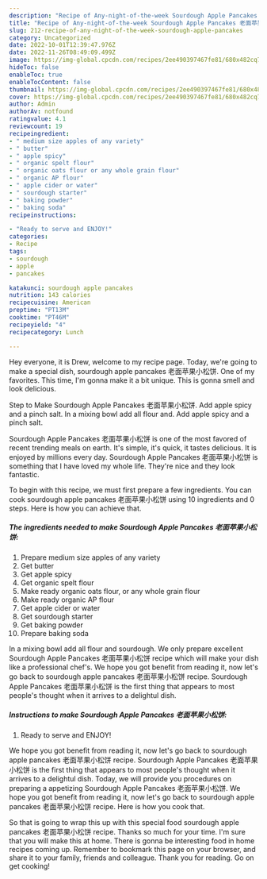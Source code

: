 ```yaml
---
description: "Recipe of Any-night-of-the-week Sourdough Apple Pancakes 老面苹果小松饼"
title: "Recipe of Any-night-of-the-week Sourdough Apple Pancakes 老面苹果小松饼"
slug: 212-recipe-of-any-night-of-the-week-sourdough-apple-pancakes
category: Uncategorized
date: 2022-10-01T12:39:47.976Z
date: 2022-11-26T08:49:09.499Z
image: https://img-global.cpcdn.com/recipes/2ee490397467fe81/680x482cq70/sourdough-apple-pancakes-老面苹果小松饼-recipe-main-photo.jpg
hideToc: false
enableToc: true
enableTocContent: false
thumbnail: https://img-global.cpcdn.com/recipes/2ee490397467fe81/680x482cq70/sourdough-apple-pancakes-老面苹果小松饼-recipe-main-photo.jpg
cover: https://img-global.cpcdn.com/recipes/2ee490397467fe81/680x482cq70/sourdough-apple-pancakes-老面苹果小松饼-recipe-main-photo.jpg
author: Admin
authorAv: notfound
ratingvalue: 4.1
reviewcount: 19
recipeingredient:
- " medium size apples of any variety"
- " butter"
- " apple spicy"
- " organic spelt flour"
- " organic oats flour or any whole grain flour"
- " organic AP flour"
- " apple cider or water"
- " sourdough starter"
- " baking powder"
- " baking soda"
recipeinstructions:

- "Ready to serve and ENJOY!"
categories:
- Recipe
tags:
- sourdough
- apple
- pancakes

katakunci: sourdough apple pancakes 
nutrition: 143 calories
recipecuisine: American
preptime: "PT13M"
cooktime: "PT46M"
recipeyield: "4"
recipecategory: Lunch

---
```



Hey everyone, it is Drew, welcome to my recipe page. Today, we're going to make a special dish, sourdough apple pancakes 老面苹果小松饼. One of my favorites. This time, I'm gonna make it a bit unique. This is gonna smell and look delicious.

Step to Make Sourdough Apple Pancakes 老面苹果小松饼. Add apple spicy and a pinch salt. In a mixing bowl add all flour and. Add apple spicy and a pinch salt.

Sourdough Apple Pancakes 老面苹果小松饼 is one of the most favored of recent trending meals on earth. It's simple, it's quick, it tastes delicious. It is enjoyed by millions every day. Sourdough Apple Pancakes 老面苹果小松饼 is something that I have loved my whole life. They're nice and they look fantastic.


To begin with this recipe, we must first prepare a few ingredients. You can cook sourdough apple pancakes 老面苹果小松饼 using 10 ingredients and 0 steps. Here is how you can achieve that.

<!--inarticleads1-->

##### The ingredients needed to make Sourdough Apple Pancakes 老面苹果小松饼:

1. Prepare  medium size apples of any variety
1. Get  butter
1. Get  apple spicy
1. Get  organic spelt flour
1. Make ready  organic oats flour, or any whole grain flour
1. Make ready  organic AP flour
1. Get  apple cider or water
1. Get  sourdough starter
1. Get  baking powder
1. Prepare  baking soda


In a mixing bowl add all flour and sourdough. We only prepare excellent Sourdough Apple Pancakes 老面苹果小松饼 recipe which will make your dish like a professional chef&#39;s. We hope you got benefit from reading it, now let&#39;s go back to sourdough apple pancakes 老面苹果小松饼 recipe. Sourdough Apple Pancakes 老面苹果小松饼 is the first thing that appears to most people&#39;s thought when it arrives to a delightul dish. 

<!--inarticleads2-->

##### Instructions to make Sourdough Apple Pancakes 老面苹果小松饼:


1. Ready to serve and ENJOY!

We hope you got benefit from reading it, now let&#39;s go back to sourdough apple pancakes 老面苹果小松饼 recipe. Sourdough Apple Pancakes 老面苹果小松饼 is the first thing that appears to most people&#39;s thought when it arrives to a delightul dish. Today, we will provide you procedures on preparing a appetizing Sourdough Apple Pancakes 老面苹果小松饼. We hope you got benefit from reading it, now let&#39;s go back to sourdough apple pancakes 老面苹果小松饼 recipe. Here is how you cook that. 

So that is going to wrap this up with this special food sourdough apple pancakes 老面苹果小松饼 recipe. Thanks so much for your time. I'm sure that you will make this at home. There is gonna be interesting food in home recipes coming up. Remember to bookmark this page on your browser, and share it to your family, friends and colleague. Thank you for reading. Go on get cooking!
